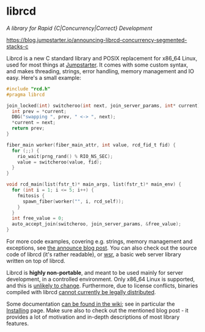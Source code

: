 # librcd
*A library for Rapid {C|Concurrency|Correct} Development*

https://blog.jumpstarter.io/announcing-librcd-concurrency-segmented-stacks-c

Librcd is a new C standard library and POSIX replacement for x86_64 Linux, used for most things at [Jumpstarter](https://jumpstarter.io/). It comes with some custom syntax, and makes threading, strings, error handling, memory management and IO easy. Here's a small example:

```c
#include "rcd.h"
#pragma librcd

join_locked(int) switcheroo(int next, join_server_params, int* current) {
  int prev = *current;
  DBG("swapping ", prev, " <-> ", next);
  *current = next;
  return prev;
}

fiber_main worker(fiber_main_attr, int value, rcd_fid_t fid) {
  for (;;) {
    rio_wait(prng_rand() % RIO_NS_SEC);
    value = switcheroo(value, fid);
  }
}

void rcd_main(list(fstr_t)* main_args, list(fstr_t)* main_env) {
  for (int i = 1; i <= 5; i++) {
    fmitosis {
      spawn_fiber(worker("", i, rcd_self));
    }
  }
  int free_value = 0;
  auto_accept_join(switcheroo, join_server_params, &free_value);
}
```

For more code examples, covering e.g. strings, memory management and exceptions, see [the announce blog post](https://blog.jumpstarter.io/announcing-librcd-concurrency-segmented-stacks-c). You can also check out the source code of librcd (it's rather readable), or [wsr](https://github.com/jumpstarter-io/wsr), a basic web server library written on top of librcd.

Librcd is **highly non-portable**, and meant to be used mainly for server development, in a controlled environment. Only x86_64 Linux is supported, and this is [unlikely to change](https://github.com/jumpstarter-io/librcd/issues/2). Furthermore, due to license conflicts, binaries compiled with librcd [cannot currently be legally distributed](https://github.com/jumpstarter-io/librcd/issues/1).

Some documentation [can be found in the wiki](https://github.com/jumpstarter-io/librcd/wiki); see in particular the [Installing](https://github.com/jumpstarter-io/librcd/wiki/Installing) page. Make sure also to check out the mentioned blog post - it provides a lot of motivation and in-depth descriptions of most library features.
